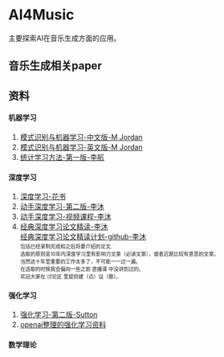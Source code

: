 # AI4Music
主要探索AI在音乐生成方面的应用。

## 音乐生成相关paper

## 资料
#### 机器学习
1. [模式识别与机器学习-中文版-M Jordan](https://mqshen.gitbooks.io/prml/content/Chapter11/markov_chain_monte_carlo.html)  
2. [模式识别与机器学习-英文版-M Jordan](https://www.microsoft.com/en-us/research/uploads/prod/2006/01/Bishop-Pattern-Recognition-and-Machine-Learning-2006.pdf)  
3. [统计学习方法-第一版-李航](http://www.wenqujingdian.com/Public/editor/attached/file/20180329/20180329091649_18643.pdf)  
[]()

[]()

#### 深度学习
1. [深度学习-花书](https://www.deeplearningbook.org/)  
2. [动手深度学习-第二版-李沐](https://zh.d2l.ai/chapter_preface/index.html)  
3. [动手深度学习-视频课程-李沐](https://space.bilibili.com/1567748478/channel/seriesdetail?sid=358497)  
4. [经典深度学习论文精读-李沐](https://space.bilibili.com/1567748478/channel/seriesdetail?sid=398820)  
   [经典深度学习论文精读计划-github-李沐](https://github.com/mli/paper-reading/)  
   <font size=1>包括已经录制完成和之后将要介绍的论文.  
   选取的原则是10年内深度学习里有影响力文章（必读文章），或者近期比较有意思的文章。  
   当然这十年里重要的工作太多了，不可能一一过一遍。  
   在选取的时候我会偏向一些之前 直播课 中没讲到过的。   
   欢迎大家在 讨论区 里提供建（点）议（歌）。</font>

[]()

#### 强化学习
1. [强化学习-第二版-Sutton](http://www.incompleteideas.net/book/the-book.html)  
2. [openai整理的强化学习资料](https://spinningup.openai.com/en/latest/user/introduction.html)  

#### 数学理论
